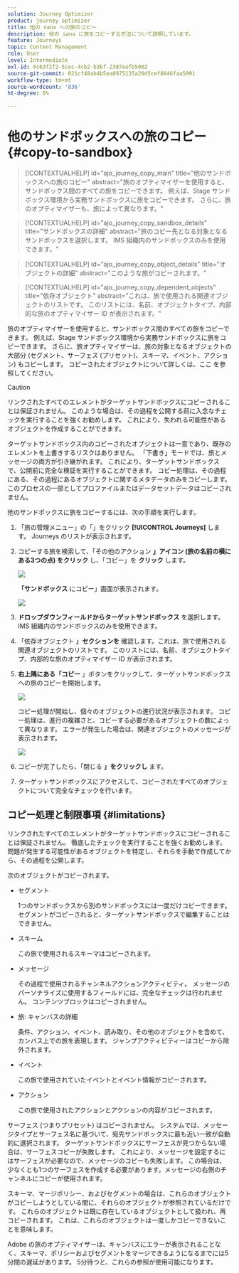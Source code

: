 ```yaml
---
solution: Journey Optimizer
product: journey optimizer
title: 他の sanx への旅のコピー
description: 他の sana に旅をコピーする方法について説明しています。
feature: Journeys
topic: Content Management
role: User
level: Intermediate
exl-id: 8c63f2f2-5cec-4cb2-b3bf-2387eefb5002
source-git-commit: 021cf48ab4b5ea8975135a20d5cef8846faa5991
workflow-type: tm+mt
source-wordcount: '836'
ht-degree: 0%

---
```


# 他のサンドボックスへの旅のコピー {#copy-to-sandbox}

>[!CONTEXTUALHELP]
>id="ajo_journey_copy_main"
>title="他のサンドボックスへの旅のコピー"
>abstract="旅のオプティマイザーを使用すると、サンドボックス間のすべての旅をコピーできます。 例えば、Stage サンドボックス環境から実務サンドボックスに旅をコピーできます。 さらに、旅のオプティマイザーも、旅によって異なります。"

>[!CONTEXTUALHELP]
>id="ajo_journey_copy_sandbox_details"
>title="サンドボックスの詳細"
>abstract="旅のコピー先となる対象となるサンドボックスを選択します。 IMS 組織内のサンドボックスのみを使用できます。"

>[!CONTEXTUALHELP]
>id="ajo_journey_copy_object_details"
>title="オブジェクトの詳細"
>abstract="このような旅がコピーされます。"

>[!CONTEXTUALHELP]
>id="ajo_journey_copy_dependent_objects"
>title="依存オブジェクト"
>abstract="これは、旅で使用される関連オブジェクトのリストです。 このリストには、名前、オブジェクトタイプ、内部的な旅のオプティマイザー ID が表示されます。"

旅のオプティマイザーを使用すると、サンドボックス間のすべての旅をコピーできます。 例えば、Stage サンドボックス環境から実務サンドボックスに旅をコピーできます。 さらに、旅オプティマイザーは、旅の対象となるオブジェクトの大部分 (セグメント、サーフェス (プリセット)、スキーマ、イベント、アクション) もコピーします。 コピーされたオブジェクトについて詳しくは、ここ [ ](../building-journeys/copy-to-sandbox.md#limitations) を参照してください。

>[!CAUTION]
>
>リンクされたすべてのエレメントがターゲットサンドボックスにコピーされることは保証されません。 このような場合は、その過程を公開する前に入念なチェックを実行することを強くお勧めします。 これにより、失われる可能性があるオブジェクトを作成することができます。

ターゲットサンドボックス内のコピーされたオブジェクトは一意であり、既存のエレメントを上書きするリスクはありません。 「下書き」モードでは、旅とメッセージの両方が引き継がれます。 これにより、ターゲットサンドボックスで、公開前に完全な検証を実行することができます。 コピー処理は、その過程にある、その過程にあるオブジェクトに関するメタデータのみをコピーします。 このプロセスの一部としてプロファイルまたはデータセットデータはコピーされません。

他のサンドボックスに旅をコピーするには、次の手順を実行します。

1. 「旅の管理メニュー」の「」をクリック **[!UICONTROL Journeys]** します。 Journeys のリストが表示されます。

2. コピーする旅を検索して、「その他のアクション **」アイコン (旅の名前の横にある3つの点) をクリック** し、「コピー」を **クリック** します。

   ![](assets/copy-sandbox1.png)

   **「サンドボックス** にコピー」画面が表示されます。

   ![](assets/copy-sandbox2.png)

3. **ドロップダウンフィールドからターゲットサンドボックス** を選択します。IMS 組織内のサンドボックスのみを使用できます。

4. 「依存オブジェクト **」セクションを** 確認します。これは、旅で使用される関連オブジェクトのリストです。 このリストには、名前、オブジェクトタイプ、内部的な旅のオプティマイザー ID が表示されます。

5. **右上隅にある「コピー** 」ボタンをクリックして、ターゲットサンドボックスへの旅のコピーを開始します。

   ![](assets/copy-sandbox3.png)

   コピー処理が開始し、個々のオブジェクトの進行状況が表示されます。 コピー処理は、進行の複雑さと、コピーする必要があるオブジェクトの数によって異なります。 エラーが発生した場合は、関連オブジェクトのメッセージが表示されます。

   ![](assets/copy-sandbox4.png)

6. コピーが完了したら、「閉じる **」をクリックし** ます。

7. ターゲットサンドボックスにアクセスして、コピーされたすべてのオブジェクトについて完全なチェックを行います。

## コピー処理と制限事項 {#limitations}

リンクされたすべてのエレメントがターゲットサンドボックスにコピーされることは保証されません。 徹底したチェックを実行することを強くお勧めします。 問題が発生する可能性があるオブジェクトを特定し、それらを手動で作成してから、その過程を公開します。

次のオブジェクトがコピーされます。

* セグメント

   1つのサンドボックスから別のサンドボックスには一度だけコピーできます。 セグメントがコピーされると、ターゲットサンドボックスで編集することはできません。

* スキーム

   この旅で使用されるスキーマはコピーされます。

* メッセージ

   その過程で使用されるチャンネルアクションアクティビティ。 メッセージのパーソナライズに使用するフィールドには、完全なチェックは行われません。 コンテンツブロックはコピーされません。

* 旅: キャンバスの詳細

   条件、アクション、イベント、読み取り、その他のオブジェクトを含めて、カンバス上での旅を表現します。 ジャンプアクティビティーはコピーから除外されます。

* イベント

   この旅で使用されていたイベントとイベント情報がコピーされます。

* アクション

   この旅で使用されたアクションとアクションの内容がコピーされます。

サーフェス (つまりプリセット) はコピーされません。 システムでは、メッセージタイプとサーフェス名に基づいて、宛先サンドボックスに最も近い一致が自動的に選択されます。 ターゲットサンドボックスにサーフェスが見つからない場合は、サーフェスコピーが失敗します。 これにより、メッセージを設定するにはサーフェスが必要なので、メッセージのコピーも失敗します。 この場合は、少なくとも1つのサーフェスを作成する必要があります。メッセージの右側のチャンネルにコピーが使用されます。

スキーマ、マージポリシー、およびセグメントの場合は、これらのオブジェクトがコピーしようとしている間に、それらのオブジェクトが参照されているだけです。 これらのオブジェクトは既に存在しているオブジェクトとして扱われ、再コピーされます。 これは、これらのオブジェクトは一度しかコピーできないことを意味します。

Adobe の旅のオプティマイザーは、キャンバスにエラーが表示されることなく、スキーマ、ポリシーおよびセグメントをマージできるようになるまでには5分間の遅延があります。 5分待つと、これらの参照が使用可能になります。
